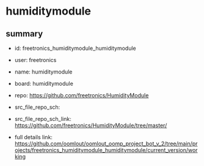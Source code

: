 # humiditymodule
 
## summary 
* id: freetronics_humiditymodule_humiditymodule
* user: freetronics
* name: humiditymodule
* board: humiditymodule
* repo: https://github.com/freetronics/HumidityModule



* src_file_repo_sch: 
* src_file_repo_sch_link: https://github.com/freetronics/HumidityModule/tree/master/
* full details link: https://github.com/oomlout/oomlout_oomp_project_bot_v_2/tree/main/projects/freetronics_humiditymodule_humiditymodule/current_version/working  







